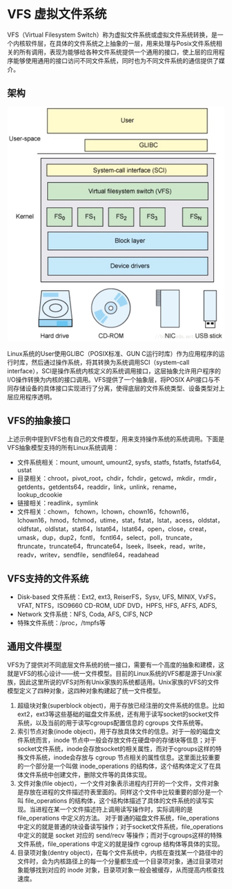 # VFS 虚拟文件系统

VFS（Virtual Filesystem Switch）称为虚拟文件系统或虚拟文件系统转换，是一个内核软件层，在具体的文件系统之上抽象的一层，用来处理与Posix文件系统相关的所有调用，表现为能够给各种文件系统提供一个通用的接口，使上层的应用程序能够使用通用的接口访问不同文件系统，同时也为不同文件系统的通信提供了媒介。



## 架构

![img](../../../resource/70.png)

Linux系统的User使用GLIBC（POSIX标准、GUN C运行时库）作为应用程序的运行时库，然后通过操作系统，将其转换为系统调用SCI（system-call interface），SCI是操作系统内核定义的系统调用接口，这层抽象允许用户程序的I/O操作转换为内核的接口调用。VFS提供了一个抽象层，将POSIX API接口与不同存储设备的具体接口实现进行了分离，使得底层的文件系统类型、设备类型对上层应用程序透明。



## VFS的抽象接口

上述示例中提到VFS也有自己的文件模型，用来支持操作系统的系统调用。下面是VFS抽象模型支持的所有Linux系统调用：

- 文件系统相关：mount, umount, umount2, sysfs,  statfs,  fstatfs,  fstatfs64, ustat
- 目录相关：chroot，pivot_root，chdir，fchdir，getcwd，mkdir，rmdir，getdents，getdents64，readdir，link，unlink，rename，lookup_dcookie
- 链接相关：readlink，symlink
- 文件相关：chown， fchown，lchown，chown16，fchown16，lchown16，hmod，fchmod，utime，stat，fstat，lstat，acess，oldstat，oldfstat，oldlstat，stat64，lstat64，lstat64，open，close，creat，umask，dup，dup2，fcntl， fcntl64，select，poll，truncate，ftruncate，truncate64，ftruncate64，lseek，llseek，read，write，readv，writev，sendfile，sendfile64，readahead



## VFS支持的文件系统

- Disk-based 文件系统：Ext2, ext3, ReiserFS，Sysv, UFS, MINIX, VxFS，VFAT, NTFS，ISO9660 CD-ROM, UDF DVD，HPFS, HFS, AFFS, ADFS,
- Network 文件系统：NFS, Coda, AFS, CIFS, NCP
- 特殊文件系统：/proc，/tmpfs等



## 通用文件模型

VFS为了提供对不同底层文件系统的统一接口，需要有一个高度的抽象和建模，这就是VFS的核心设计——统一文件模型。目前的Linux系统的VFS都是源于Unix家族，因此这里所说的VFS对所有Unix家族的系统都适用。Unix家族的VFS的文件模型定义了四种对象，这四种对象构建起了统一文件模型。

1. 超级块对象(superblock object)，用于存放已经注册的文件系统的信息。比如ext2，ext3等这些基础的磁盘文件系统，还有用于读写socket的socket文件系统，以及当前的用于读写cgroups配置信息的 cgroups 文件系统等。
2. 索引节点对象(inode object)，用于存放具体文件的信息。对于一般的磁盘文件系统而言，inode 节点中一般会存放文件在硬盘中的存储块等信息；对于socket文件系统，inode会存放socket的相关属性，而对于cgroups这样的特殊文件系统，inode会存放与 cgroup 节点相关的属性信息。这里面比较重要的一个部分是一个叫做 inode_operations 的结构体，这个结构体定义了在具体文件系统中创建文件，删除文件等的具体实现。
3. 文件对象(file object)，一个文件对象表示进程内打开的一个文件，文件对象是存放在进程的文件描述符表里面的。同样这个文件中比较重要的部分是一个叫 file_operations 的结构体，这个结构体描述了具体的文件系统的读写实现。当进程在某一个文件描述符上调用读写操作时，实际调用的是 file_operations 中定义的方法。 对于普通的磁盘文件系统，file_operations 中定义的就是普通的块设备读写操作；对于socket文件系统，file_operations 中定义的就是 socket 对应的 send/recv 等操作；而对于cgroups这样的特殊文件系统，file_operations 中定义的就是操作 cgroup 结构体等具体的实现。
4. 目录项对象(dentry object)，在每个文件系统中，内核在查找某一个路径中的文件时，会为内核路径上的每一个分量都生成一个目录项对象，通过目录项对象能够找到对应的 inode 对象，目录项对象一般会被缓存，从而提高内核查找速度。

















































